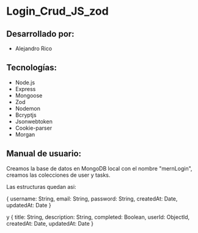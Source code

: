 # Login_Crud_JS_zod

## Desarrollado por:
- Alejandro Rico

## Tecnologías:
- Node.js
- Express
- Mongoose
- Zod
- Nodemon
- Bcryptjs
- Jsonwebtoken
- Cookie-parser
- Morgan

## Manual de usuario:

Creamos la base de datos en MongoDB local con el nombre "mernLogin", creamos las colecciones de user y tasks.

Las estructuras quedan asi:

{
  username: String,
  email: String,
  password: String,
  createdAt: Date,
  updatedAt: Date
}

y
{
  title: String,
  description: String,
  completed: Boolean,
  userId: ObjectId,
  createdAt: Date,
  updatedAt: Date
}


